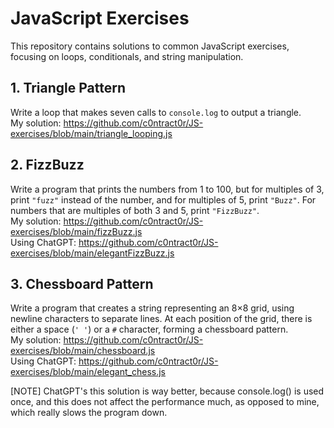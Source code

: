 # JavaScript Exercises
This repository contains solutions to common JavaScript exercises, focusing on loops, conditionals, and string manipulation.

## 1. Triangle Pattern
Write a loop that makes seven calls to `console.log` to output a triangle.\
My solution: https://github.com/c0ntract0r/JS-exercises/blob/main/triangle_looping.js

## 2. FizzBuzz
Write a program that prints the numbers from 1 to 100, but for multiples of 3, print `"fuzz"` instead of the number, and for multiples of 5, print `"Buzz"`. For numbers that are multiples of both 3 and 5, print `"FizzBuzz"`.\
My solution: https://github.com/c0ntract0r/JS-exercises/blob/main/fizzBuzz.js \
Using ChatGPT: https://github.com/c0ntract0r/JS-exercises/blob/main/elegantFizzBuzz.js

## 3. Chessboard Pattern
Write a program that creates a string representing an 8×8 grid, using newline characters to separate lines. At each position of the grid, there is either a space (`' '`) or a `#` character, forming a chessboard pattern.\
My solution: https://github.com/c0ntract0r/JS-exercises/blob/main/chessboard.js \
Using ChatGPT: https://github.com/c0ntract0r/JS-exercises/blob/main/elegant_chess.js

[NOTE] ChatGPT's this solution is way better, because console.log() is used once, and this does not affect the performance much, as opposed to mine, which really slows the program down.


